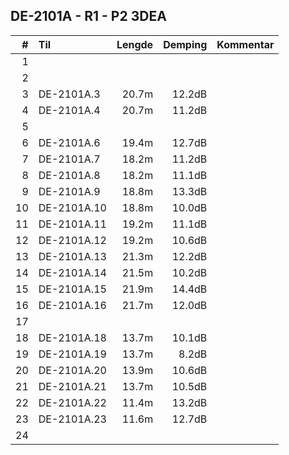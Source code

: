 ## DE-2101A - R1 - P2   3DEA

|  #  |        Til       |Lengde|Demping|Kommentar|
|----:|:-----------------|-----:|------:|:--------|
|    1|                  |      |       |         |
|    2|                  |      |       |         |
|    3|DE-2101A.3        | 20.7m| 12.2dB|         |
|    4|DE-2101A.4        | 20.7m| 11.2dB|         |
|    5|                  |      |       |         |
|    6|DE-2101A.6        | 19.4m| 12.7dB|         |
|    7|DE-2101A.7        | 18.2m| 11.2dB|         |
|    8|DE-2101A.8        | 18.2m| 11.1dB|         |
|    9|DE-2101A.9        | 18.8m| 13.3dB|         |
|   10|DE-2101A.10       | 18.8m| 10.0dB|         |
|   11|DE-2101A.11       | 19.2m| 11.1dB|         |
|   12|DE-2101A.12       | 19.2m| 10.6dB|         |
|   13|DE-2101A.13       | 21.3m| 12.2dB|         |
|   14|DE-2101A.14       | 21.5m| 10.2dB|         |
|   15|DE-2101A.15       | 21.9m| 14.4dB|         |
|   16|DE-2101A.16       | 21.7m| 12.0dB|         |
|   17|                  |      |       |         |
|   18|DE-2101A.18       | 13.7m| 10.1dB|         |
|   19|DE-2101A.19       | 13.7m|  8.2dB|         |
|   20|DE-2101A.20       | 13.9m| 10.6dB|         |
|   21|DE-2101A.21       | 13.7m| 10.5dB|         |
|   22|DE-2101A.22       | 11.4m| 13.2dB|         |
|   23|DE-2101A.23       | 11.6m| 12.7dB|         |
|   24|                  |      |       |         |
